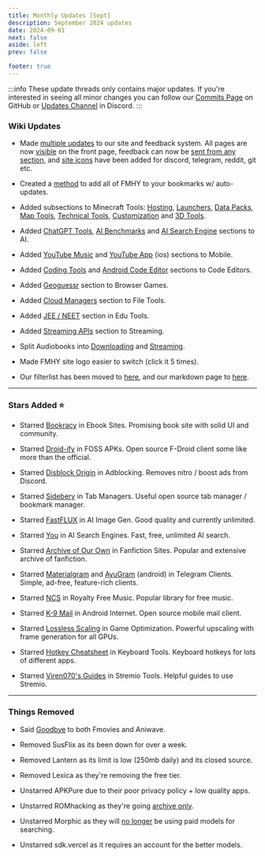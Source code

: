 ```yaml
---
title: Monthly Updates [Sept]
description: September 2024 updates
date: 2024-09-01
next: false
aside: left
prev: false

footer: true
---
```


<Post authors="nbats"/>

:::info
These update threads only contains major updates. If you're interested
in seeing all minor changes you can follow our
[Commits Page](https://github.com/fmhy/FMHYedit/commits/main) on GitHub or
[Updates Channel](https://redd.it/17f8msf) in Discord.
:::

### Wiki Updates

- Made [multiple updates](https://i.ibb.co/4ThbdyN/image.png) to our site and feedback system. All pages are now [visible](https://i.ibb.co/Y7ktcZq/image.png) on the front page, feedback can now be [sent from any section](https://i.ibb.co/k8p2rcF/image.png), and [site icons](https://i.ibb.co/tBMwXXy/image.png) have been added for discord, telegram, reddit, git etc.

- Created a [method](https://github.com/fmhy/bookmarks) to add all of FMHY to your bookmarks w/ auto-updates.

- Added subsections to Minecraft Tools: [Hosting](https://fmhy.net/gaming-tools#hosting-tools), [Launchers](https://fmhy.net/gaming-tools#launchers), [Data Packs](https://fmhy.net/gaming-tools#mods-data-packs), [Map Tools](https://fmhy.net/gaming-tools#maps-world-tools), [Technical Tools](https://fmhy.net/gaming-tools#technical-tools), [Customization](https://fmhy.net/gaming-tools#customization) and [3D Tools](https://fmhy.net/gaming-tools#_3d-tools).

- Added [ChatGPT Tools](https://fmhy.net/ai#chatgpt-tools), [AI Benchmarks](https://fmhy.net/ai#ai-benchmarks) and [AI Search Engine](https://fmhy.net/ai#ai-search-engines) sections to AI.

- Added [YouTube Music](https://fmhy.net/android-iosguide#youtube-music-clients) and [YouTube App](https://fmhy.net/android-iosguide#ios-youtube-apps) (ios) sections to Mobile.

- Added [Coding Tools](https://fmhy.net/devtools#coding-tools) and [Android Code Editor](https://fmhy.net/devtools#android-code-editors) sections to Code Editors.

- Added [Geoguessr](https://fmhy.net/gamingpiracyguide#geoguessr-games) section to Browser Games.

- Added [Cloud Managers](https://fmhy.net/file-tools#cloud-managers) section to File Tools.

- Added [JEE / NEET](https://fmhy.net/edupiracyguide#jee-neet) section in Edu Tools.

- Added [Streaming APIs](https://fmhy.net/videopiracyguide#streaming-apis) section to Streaming.

- Split Audiobooks into [Downloading](https://fmhy.net/readingpiracyguide#downloading) and [Streaming](https://fmhy.net/readingpiracyguide#streaming).

- Made FMHY site logo easier to switch (click it 5 times).

- Our filterlist has been moved to [here](https://fmhy.github.io/FMHYFilterlist/site/index.html), and our markdown page to [here](https://api.fmhy.net/single-page).

---

### Stars Added ⭐

- Starred [Bookracy](https://fmhy.net/readingpiracyguide#ebooks) in Ebook Sites. Promising book site with solid UI and community.

- Starred [Droid-ify](https://fmhy.net/android-iosguide#foss-apks) in FOSS APKs. Open source F-Droid client some like more than the official.

- Starred [Disblock Origin](https://fmhy.net/adblockvpnguide#adblocking) in Adblocking. Removes nitro / boost ads from Discord.

- Starred [Sidebery](https://fmhy.net/storage#tab-managers) in Tab Managers. Useful open source tab manager / bookmark manager.

- Starred [FastFLUX](https://fmhy.net/ai#image-generation) in AI Image Gen. Good quality and currently unlimited. 

- Starred [You](https://fmhy.net/ai#ai-search-engines) in AI Search Engines. Fast, free, unlimited AI search.

- Starred [Archive of Our Own](https://fmhy.net/readingpiracyguide#fanfiction-stories) in Fanfiction Sites. Popular and extensive archive of fanfiction.

- Starred [Materialgram](https://fmhy.net/social-media-tools#telegram-clients) and [AyuGram](https://fmhy.net/android-iosguide#social-media-apps) (android) in Telegram Clients. Simple, ad-free, feature-rich clients.

- Starred [NCS](https://fmhy.net/storage#royalty-free-music) in Royalty Free Music. Popular library for free music.

- Starred [K-9 Mail](https://fmhy.net/android-iosguide#android-internet) in Android Internet. Open source mobile mail client.

- Starred [Lossless Scaling](https://fmhy.net/gaming-tools#optimization-tools) in Game Optimization. Powerful upscaling with frame generation for all GPUs.

- Starred [Hotkey Cheatsheet](https://fmhy.net/system-tools#mouse-keyboard) in Keyboard Tools. Keyboard hotkeys for lots of different apps.

- Starred [Viren070's Guides](https://fmhy.net/videopiracyguide#stremio-tools) in Stremio Tools. Helpful guides to use Stremio.

---

### Things Removed

- Said [Goodbye](https://redd.it/1f4fdtq) to both Fmovies and Aniwave.

- Removed SusFlix as its been down for over a week.

- Removed Lantern as its limit is low (250mb daily) and its closed source.

- Removed Lexica as they're removing the free tier.

- Unstarred APKPure due to their poor privacy policy + low quality apps.

- Unstarred ROMhacking as they're going [archive only](https://www.romhacking.net/forum/index.php?topic=39405).

- Unstarred Morphic as they will [no longer](https://i.ibb.co/sRVyVKk/image.png) be using paid models for searching.

- Unstarred sdk.vercel as it requires an account for the better models.
